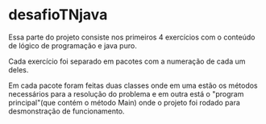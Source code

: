 # desafioTNjava

Essa parte do projeto consiste nos primeiros 4 exercícios com o conteúdo de lógico de programação e java puro.

Cada exercício foi separado em pacotes com a numeração de cada um deles. 

Em cada pacote foram feitas duas classes onde em uma estão os métodos necessários para a resolução do problema e em outra está o "program principal"(que contém o método Main) onde o projeto foi rodado para desmonstração de funcionamento.
